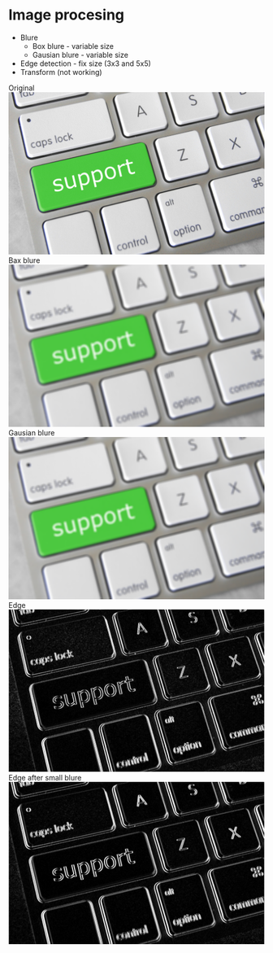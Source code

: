 # Image procesing

* Blure
	* Box blure - variable size
	* Gausian blure - variable size
* Edge detection - fix size (3x3 and 5x5)
* Transform (not working)

Original
![Alt text](img/original.png?raw=true "Original")
Bax blure
![Alt text](img/box-5-1.png?raw=true "Box blure")
Gausian blure
![Alt text](img/gausian-5-1.png?raw=true "Gausian blure")
Edge
![Alt text](img/edge.png?raw=true "Edge")
Edge after small blure
![Alt text](img/edgeAfterGausian-1-1.png?raw=true "Edge after small blre")

